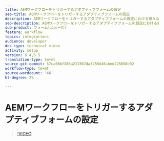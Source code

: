 ```yaml
---
title: AEMワークフローをトリガーするアダプティブフォームの設定
seo-title: AEMワークフローをトリガーするアダプティブフォームの設定
description: AEMワークフローをトリガーするアダプティブフォームの設定における様々なオプションについて理解する
seo-description: AEMワークフローをトリガーするアダプティブフォームの設定における様々なオプションについて理解する
sub-product: フォーム[ふぉーむ]
feature: workflow
topics: integrations
audience: developer
doc-type: technical video
activity: setup
version: 6.4,6.5
translation-type: tm+mt
source-git-commit: 67ca08bf386a217807da3755d46abed225050d02
workflow-type: tm+mt
source-wordcount: '46'
ht-degree: 2%

---
```



# AEMワークフローをトリガーするアダプティブフォームの設定


>[!VIDEO](https://video.tv.adobe.com/v/28316?quality=9&learn=on)

